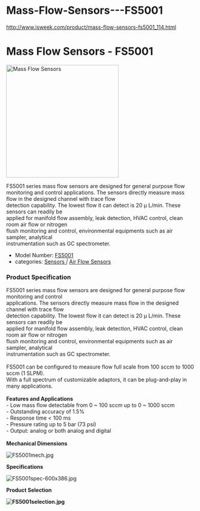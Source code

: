 # Mass-Flow-Sensors---FS5001
http://www.isweek.com/product/mass-flow-sensors-fs5001_114.html
<h1>Mass Flow Sensors - FS5001</h1>
<div>
  <div><a title="" rel="undefined"><img title="" src="http://www.isweek.com/Thumbs/300/0140804/53df335298357.jpg" data-src="/Uploads/20140804/53df335298357.jpg" alt="Mass Flow Sensors" height="300" width="300" /></a>
    <div></div>
  </div>
  <div></div>
</div>
<p>FS5001 series mass flow sensors are designed for general purpose flow   monitoring and control applications. The sensors directly measure mass   flow in the designed channel with trace flow <br />
  detection capability. The lowest flow it can detect is 20 μ L/min. These sensors can readily be <br />
  applied for manifold flow assembly, leak detection, HVAC control, clean room air flow or nitrogen <br />
  flush monitoring and control, environmental equipments such as air sampler, analytical <br />
instrumentation such as GC spectrometer.</p>
<ul>
  <li>Model Number: <a href="http://www.isweek.com/product/mass-flow-sensors-fs5001_114.html">FS5001</a></li>
  <li>categories:  <a href="http://www.isweek.com/wholesale/sensors-transmitters_11">Sensors </a><em>|</em> <a href="http://www.isweek.com/wholesale/air-flow-sensors_9">Air Flow Sensors</a></li>
</ul>
<h3>Product Specification</h3>
<p>FS5001 series mass flow sensors are designed for general purpose flow monitoring and control<br />
  applications. The sensors directly measure mass flow in the designed channel with trace flow <br soft="" />
  detection capability. The lowest flow it can detect is 20 μ L/min. These sensors can readily be <br soft="" />
  applied for manifold flow assembly, leak detection, HVAC control, clean room air flow or nitrogen <br soft="" />
  flush monitoring and control, environmental equipments such as air sampler, analytical <br soft="" />
  instrumentation such as GC spectrometer.<br />
  <br />
  FS5001 can be configured to measure flow full scale from 100 sccm to 1000 sccm (1 SLPM). <br soft="" />
  With a full spectrum of customizable adaptors, it can be plug-and-play in many applications.<br />
  <br />
  <strong>Features and Applications<br />
  </strong>- Low mass flow detectable from 0 ~ 100 sccm up to 0 ~ 1000 sccm<br />
  - Outstanding accuracy of 1.5%<br />
  - Response time &lt; 100 ms<br />
  - Pressure rating up to 5 bar (73 psi)<br />
  - Output: analog or both analog and digital<br />
  <br />
  <strong>Mechanical Dimensions</strong></p>
<p><img title="FS5001mech.jpg" src="http://www.isweek.com/Uploads/20140804/53df32aec9b67.jpg" /></p>
<p><strong>Specifications</strong></p>
<p><img title="FS5001spec-600x386.jpg" src="http://www.isweek.com/Uploads/20140804/53df32aeeeece.jpg" /></p>
<p><strong>Product Selection</strong></p>
<p><strong><img title="FS5001selection.jpg" src="http://www.isweek.com/Uploads/20140804/53df32aedee31.jpg" /></strong></p>
